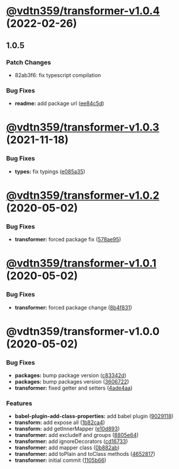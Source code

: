 # [@vdtn359/transformer-v1.0.4](https://github.com/vdtn359/vdtn359-os/compare/@vdtn359/transformer-v1.0.3...@vdtn359/transformer-v1.0.4) (2022-02-26)

## 1.0.5

### Patch Changes

-   82ab3f6: fix typescript compilation

### Bug Fixes

-   **readme:** add package url ([ee84c5d](https://github.com/vdtn359/vdtn359-os/commit/ee84c5d486c4961277aca4b56c8f38ac63f0c349))

# [@vdtn359/transformer-v1.0.3](https://github.com/vdtn359/vdtn359-os/compare/@vdtn359/transformer-v1.0.2...@vdtn359/transformer-v1.0.3) (2021-11-18)

### Bug Fixes

-   **types:** fix typings ([e085a35](https://github.com/vdtn359/vdtn359-os/commit/e085a356f756b2de9a5f6fcc15159958c57f1a7f))

# [@vdtn359/transformer-v1.0.2](https://github.com/vdtn359/vdtn359-os/compare/@vdtn359/transformer-v1.0.1...@vdtn359/transformer-v1.0.2) (2020-05-02)

### Bug Fixes

-   **transformer:** forced package fix ([578ae95](https://github.com/vdtn359/vdtn359-os/commit/578ae95f9f68cbe78a4465971f76c1b179a7c9b5))

# [@vdtn359/transformer-v1.0.1](https://github.com/vdtn359/vdtn359-os/compare/@vdtn359/transformer-v1.0.0...@vdtn359/transformer-v1.0.1) (2020-05-02)

### Bug Fixes

-   **transformer:** forced package change ([8b4f831](https://github.com/vdtn359/vdtn359-os/commit/8b4f83140c5dc618ab3b11a7ea969c2fdc736baf))

# @vdtn359/transformer-v1.0.0 (2020-05-02)

### Bug Fixes

-   **packages:** bump package version ([c83342d](https://github.com/vdtn359/vdtn359-os/commit/c83342dc27234c0923dd3b1c30a7b4eaacfabcf3))
-   **packages:** bump packages version ([3606722](https://github.com/vdtn359/vdtn359-os/commit/360672201c911559ca0b9d6a16d7be7b543c4782))
-   **transformer:** fixed getter and setters ([4ade4aa](https://github.com/vdtn359/vdtn359-os/commit/4ade4aaa411f289b770be0a25042d4e1b21b3f75))

### Features

-   **babel-plugin-add-class-properties:** add babel plugin ([9029118](https://github.com/vdtn359/vdtn359-os/commit/9029118f6bda65b43272f478e007ad5e7a2a48e1))
-   **transform:** add expose all ([1b82ca4](https://github.com/vdtn359/vdtn359-os/commit/1b82ca4ee60f0694c2caf34a79a6a6d97afb8348))
-   **transform:** add getInnerMapper ([e10d893](https://github.com/vdtn359/vdtn359-os/commit/e10d89373205dd5548bfe3c6952dbee57274bc2b))
-   **transformer:** add excludeIf and groups ([8805e64](https://github.com/vdtn359/vdtn359-os/commit/8805e64e554aa760f67c641e765595ef39d1a76e))
-   **transformer:** add ignoreDecorators ([cd16733](https://github.com/vdtn359/vdtn359-os/commit/cd16733958ebe82539156b4d89b98ac74a19a390))
-   **transformer:** add mapper class ([0b882ab](https://github.com/vdtn359/vdtn359-os/commit/0b882aba7eabc2350388fa9a0b4d64761b35a134))
-   **transformer:** add toPlain and toClass methods ([4652817](https://github.com/vdtn359/vdtn359-os/commit/46528171b9f19a2278c455e83f89c6c3b54b2573))
-   **transformer:** initial commit ([1105b66](https://github.com/vdtn359/vdtn359-os/commit/1105b665f2edbf9de64ccd8e85f409756cc679c0))
